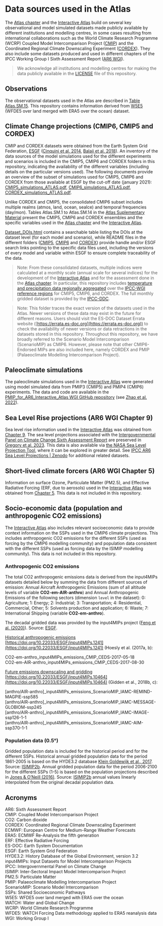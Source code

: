 # Data sources used in the Atlas

The [Atlas chapter](https://www.ipcc.ch/report/ar6/wg1/chapter/atlas) and the [Interactive Atlas](https://interactive-atlas.ipcc.ch) build on several key observational and model simulated datasets made publicly available by different institutions and modelling centres, in some cases resulting from international collaborations such as the World Climate Research Programme (WCRP) Coupled Model Intercomparison Project ([CMIP](https://www.wcrp-climate.org/wgcm-cmip)) and the Coordinated Regional Climate Downscaling Experiment ([CORDEX](https://cordex.org)). They also include some datasets produced and used in different chapters of the IPCC Working Group I Sixth Assessment Report ([AR6 WGI](https://www.ipcc.ch/report/ar6/wg1/)).

> We acknowledge all institutions and modelling centres for making the data publicly available in the [LICENSE](../LICENSE.md) file of this repository. 

## Observations

The observational datasets used in the Atlas are described in [Table Atlas.SM.15](https://www.ipcc.ch/report/ar6/wg1/downloads/report/IPCC_AR6_WGI_Atlas_SM.pdf). This repository contains information derived from [W5E5](https://doi.org/10.5880/pik.2019.023) (WFDE5 over land merged with ERA5 over the ocean) dataset.

## Climate Change projections (CMIP6, CMIP5 and CORDEX)

CMIP and CORDEX datasets were obtained from the Earth System Grid Federation, [ESGF](https://esgf-data.dkrz.de/projects/esgf-dkrz/) ([Cinquini et al. 2014](https://doi.org/10.1016/j.future.2013.07.002), [Balaji et al. 2018](https://doi.org/10.5194/gmd-11-3659-2018)). An inventory of the data sources of the model simulations used for the different experiments and scenarios is included in the CMIP5, CMIP6 and CORDEX folders in this repository, indicating the availability of the different variables (including details on the particular versions used). The following documents provide an overview of the subset of simulations used for CMIP5, CMIP6 and CORDEX from those available at ESGF by the cut-off date (january 2021): [CMIP5_simulations_ATLAS.pdf](CMIP5_simulations_ATLAS.pdf), [CMIP6_simulations_ATLAS.pdf](CMIP6_simulations_ATLAS.pdf), [CORDEX_simulations_ATLAS.pdf](CORDEX_simulations_ATLAS.pdf). 

Unlike CORDEX and CMIP5, the consolidated CMIP6 subset includes multiple realms (atmos, land, ocean, seaIce) and temporal frequencies (day/mon). Tables Atlas.SM.1 to Atlas.SM.14 in the [Atlas Suplementary Material](https://www.ipcc.ch/report/ar6/wg1/downloads/report/IPCC_AR6_WGI_Atlas_SM.pdf) present the CMIP5, CMIP6 and CORDEX ensembles and the specific variables used in the [Atlas chapter](https://www.ipcc.ch/report/ar6/wg1/chapter/atlas) and the [Interactive Atlas](http://interactive-atlas.ipcc.ch).

[Dataset_DOIs.html](https://raw.githack.com/IPCC-WG1/Atlas/devel/data-sources/Dataset_DOIs.html) contains a searchable table listing the DOIs at the dataset level (for each model and scenario), while README files in the different folders ([CMIP5](CMIP5/), [CMIP6](CMIP6/) and [CORDEX](CORDEX/)) provide handle and/or ESGF search links pointing to the specific data files used, including the versions of every model and variable within ESGF to ensure complete traceability of the data. 

> Note: From these consolidated datasets, multiple indices were calculated at a monthly scale (annual scale for several indices) for the development of the [Interactive Atlas](http://interactive-atlas.ipcc.ch) and for the assessment done in the [Atlas chapter](https://www.ipcc.ch/report/ar6/wg1/chapter/atlas/). In particular, this repository includes [temperature and precipitation data regionally aggregated](../datasets-aggregated-regionally) over the [IPCC-WGI reference regions](../reference-regions) for CMIP5, CMIP6, and CORDEX. The full monthly gridded dataset is provided by the [IPCC-DDC](https://www.ipcc-data.org).

> Note: This folder traces the exact version of the datasets used in the Atlas. Newer versions of these data may exist in the future for different reasons. Users should visit the ES-DOC Dataset Errata website ([https://errata.es-doc.org](https://errata.es-doc.org)) to check the availability of newer versions or data retractions in the datasets stored in this repository.
Throughout this repository, we have broadly referred to the Scenario Model Intercomparison (ScenarioMIP) as CMIP6. However, please note that other CMIP6-Endorsed MIPs are also included here, namely CORDEX and PMIP (Palaeoclimate Modelling Intercomparison Project).

## Paleoclimate simulations

The paleoclimate simulations used in the [Interactive Atlas](http://interactive-atlas.ipcc.ch) were generated using model simulated data from PMIP3 (CMIP5) and PMIP4 (CMIP6) experiments. The data and code are available in the [PMIP_for_AR6_Interactive_Atlas WGI GitHub repository](https://github.com/IPCC-WG1/PMIP_for_AR6_Interactive_Atlas) (see [Zhao et al. 2022](https://doi.org/10.5194/gmd-2021-290)).

## Sea Level Rise projections (AR6 WGI Chapter 9)

Sea level rise information used in the [Interactive Atlas](http://interactive-atlas.ipcc.ch) was obtained from [Chapter 9](https://www.ipcc.ch/report/ar6/wg1/chapter/chapter-9/). The sea level projections associated with the [Intergovernmental Panel on Climate Change Sixth Assessment Report](https://doi.org/10.26050/WDCC/AR6.IPCC-DDC_AR6_Sup_SLP) are preserved in [Gregory et al. 2023](https://www.wdc-climate.de/ui/entry?acronym=IPCC-DDC_AR6_Sup_SLPr). This data is also available via [the NASA Sea Level Projection Tool](https://sealevel.nasa.gov/ipcc-ar6-sea-level-projection-tool), where it can be explored in greater detail. See [IPCC AR6 Sea Level Projections | Zenodo](https://zenodo.org/communities/ipcc-ar6-sea-level-projections) for additional related datasets.

## Short-lived climate forcers (AR6 WGI Chapter 5)

Information on surface Ozone, Particulate Matter (PM2.5), and Effective Radiative Forcing (ERF, due to aerosols) used in the [Interactive Atlas](http://interactive-atlas.ipcc.ch) was obtained from [Chapter 5](https://www.ipcc.ch/report/ar6/wg1/chapter/chapter-5/). This data is not included in this repository.

## Socio-economic data (population and anthropogenic CO2 emissions)

The [Interactive Atlas](http://interactive-atlas.ipcc.ch) also includes relevant socioeconomic data to provide context information on the SSPs used in the CMIP6 climate projections. This includes anthropogenic CO2 emissions for the different SSPs (used as forcing by the CMIP6 modelling community) and population data consistent with the different SSPs (used as forcing data by the ISIMIP modelling community). This data is not included in this repository.

### Anthropogenic CO2 emissions

The total CO2 anthropogenic emissions data is derived from the input4MIPs datasets detailed below by summing the data from different sources of emission: Annual Aircraft Anthropogenic Emissions (sum of all altitude levels of variable **CO2-em-AIR-anthro**) and Annual Anthropogenic Emissions of the following sectors (dimension `level` in the dataset): 0: Agriculture; 1: Energy; 2: Industrial; 3: Transportation; 4: Residential, Commercial, Other; 5: Solvents production and application; 6: Waste; 7: International Shipping (variable **CO2-em-anthro**).

The decadal gridded data was provided by the input4MIPs project ([Feng et al. (2020)](https://doi.org/10.5194/gmd-13-461-2020)). Source: [ESGF](https://esgf-node.llnl.gov/search/input4mips/). 

<u>Historical anthropogenic emissions</u> [https://doi.org/10.22033/ESGF/input4MIPs.1241](https://doi.org/10.22033/ESGF/input4MIPs.1241) (Hoesly et al. (2017a, b):

CO2-em-anthro_input4MIPs_emissions_CMIP_CEDS-2017-05-18\
CO2-em-AIR-anthro_input4MIPs_emissions_CMIP_CEDS-2017-08-30

<u>Future emissions downscaling and gridding</u> [https://doi.org/10.22033/ESGF/input4MIPs.10464](https://doi.org/10.22033/ESGF/input4MIPs.10464) (Gidden et al., 2018b, c):

[anthro/AIR-anthro]_input4MIPs_emissions_ScenarioMIP_IAMC-REMIND-MAGPIE-ssp585\
[anthro/AIR-anthro]_input4MIPs_emissions_ScenarioMIP_IAMC-MESSAGE-GLOBIOM-ssp245\
[anthro/AIR-anthro]_input4MIPs_emissions_ScenarioMIP_IAMC-IMAGE-ssp126-1-1\
[anthro/AIR-anthro]_input4MIPs_emissions_ScenarioMIP_IAMC-AIM-ssp370-1-1

### Population data (0.5°)

Gridded population data is included for the historical period and for the different SSPs. Historical annual gridded population data for the period 1861-2005 is based on the HYDE3.2 database [Klein Goldewijk et al., 2017](https://doi.org/10.5194/essd-9-927-2017). Source: [ISIMIP2b](https://www.isimip.org/gettingstarted/details/31/). Annual gridded population data for the period 2006-2100 for the different SSPs (1-5) is based on the population projections described in [Jones & O’Neill (2016)](http://doi.org/10.1088/1748-9326/11/8/084003). Source: [ISIMIP2b](https://www.isimip.org/gettingstarted/details/62/) annual values linearly interpolated from the original decadal population data.

## Acronyms 

AR6: Sixth Assessment Report \
CMIP: Coupled Model Intercomparison Project \
CO2: Carbon dioxide \
CORDEX: Coordinated Regional Climate Downscaling Experiment \
ECMWF: European Centre for Medium-Range Weather Forecasts \
ERA5: ECMWF Re-Analysis the fifth generation \
ERF: Effective Radiative Forcing \
ES-DOC: Earth System Documentation \
ESGF: Earth System Grid Federation \
HYDE3.2: History Database of the Global Environment, version 3.2 \
input4MIPs: Input Datasets for Model Intercomparison Projects \
IPCC: Intergovernmental Panel on Climate Change \
ISIMIP:  Inter-Sectoral Impact Model Intercomparison Project \
PM2.5: Particulate Matter \
PMIP: Palaeoclimate Modelling Intercomparison Project \
ScenarioMIP: Scenario Model Intercomparison \
SSPs: Shared Socioeconomic Pathways \
W5E5: WFDE5 over land merged with ERA5 over the ocean \
WATCH: Water and Global Change \
WCRP: World Climate Research Programme \
WFDE5: WATCH Forcing Data methodology applied to ERA5 reanalysis data \
WGI: Working Group I 
